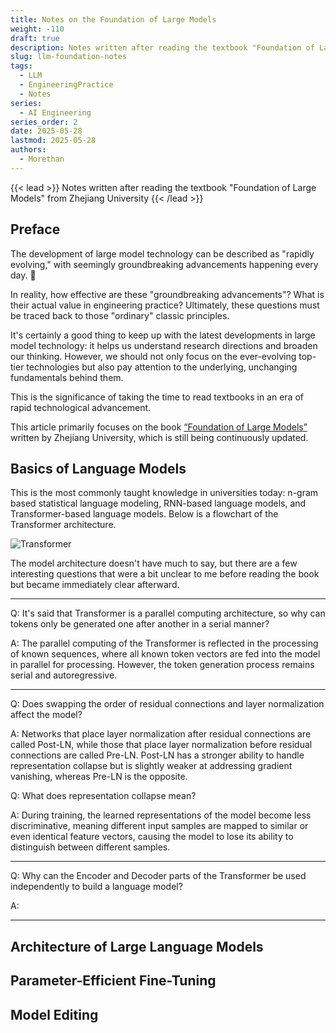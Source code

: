 ```yaml
---
title: Notes on the Foundation of Large Models
weight: -110
draft: true
description: Notes written after reading the textbook "Foundation of Large Models" from Zhejiang University
slug: llm-foundation-notes
tags:
  - LLM
  - EngineeringPractice
  - Notes
series:
  - AI Engineering
series_order: 2
date: 2025-05-28
lastmod: 2025-05-28
authors:
  - Morethan
---
```

{{< lead >}}
Notes written after reading the textbook "Foundation of Large Models" from Zhejiang University
{{< /lead >}}

## Preface

The development of large model technology can be described as "rapidly evolving," with seemingly groundbreaking advancements happening every day. 🤔

In reality, how effective are these "groundbreaking advancements"? What is their actual value in engineering practice? Ultimately, these questions must be traced back to those "ordinary" classic principles.

It's certainly a good thing to keep up with the latest developments in large model technology: it helps us understand research directions and broaden our thinking. However, we should not only focus on the ever-evolving top-tier technologies but also pay attention to the underlying, unchanging fundamentals behind them.

This is the significance of taking the time to read textbooks in an era of rapid technological advancement.

This article primarily focuses on the book [“Foundation of Large Models”](https://github.com/ZJU-LLMs/Foundations-of-LLMs) written by Zhejiang University, which is still being continuously updated.

## Basics of Language Models

This is the most commonly taught knowledge in universities today: n-gram based statistical language modeling, RNN-based language models, and Transformer-based language models. Below is a flowchart of the Transformer architecture.

![Transformer](Transformer.png "引用自第 16 页")

The model architecture doesn't have much to say, but there are a few interesting questions that were a bit unclear to me before reading the book but became immediately clear afterward.

---

Q: It's said that Transformer is a parallel computing architecture, so why can tokens only be generated one after another in a serial manner?

A: The parallel computing of the Transformer is reflected in the processing of known sequences, where all known token vectors are fed into the model in parallel for processing. However, the token generation process remains serial and autoregressive.

---

Q: Does swapping the order of residual connections and layer normalization affect the model?

A: Networks that place layer normalization after residual connections are called Post-LN, while those that place layer normalization before residual connections are called Pre-LN. Post-LN has a stronger ability to handle representation collapse but is slightly weaker at addressing gradient vanishing, whereas Pre-LN is the opposite.

Q: What does representation collapse mean?

A: During training, the learned representations of the model become less discriminative, meaning different input samples are mapped to similar or even identical feature vectors, causing the model to lose its ability to distinguish between different samples.

---

Q: Why can the Encoder and Decoder parts of the Transformer be used independently to build a language model?

A:

---



## Architecture of Large Language Models

## Parameter-Efficient Fine-Tuning

## Model Editing
